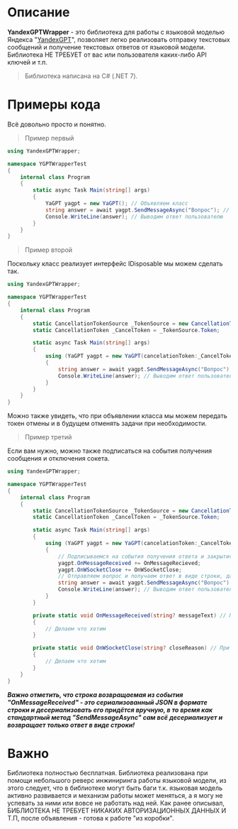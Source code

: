 # Описание
**YandexGPTWrapper** - это библиотека для работы с языковой моделью Яндекса "[YandexGPT](https://ya.ru/gpt/2)", позволяет легко реализовать отправку текстовых сообщений и получение текстовых ответов от языковой модели. Библиотека НЕ ТРЕБУЕТ от вас или пользователя каких-либо API ключей и т.п.
>Библиотека написана на C# (.NET 7).

# Примеры кода
Всё довольно просто и понятно.
> Пример первый

```C#
using YandexGPTWrapper;

namespace YGPTWrapperTest
{
    internal class Program
    {
        static async Task Main(string[] args)
        {
            YaGPT yagpt = new YaGPT(); // Объявляем класс
            string answer = await yagpt.SendMessageAsync("Вопрос"); // Отправляем вопрос и получаем ответ в виде строки
            Console.WriteLine(answer); // Выводим ответ пользователю
        }
    }
}
```

> Пример второй

Поскольку класс реализует интерфейс IDisposable мы можем сделать так.
```C#
using YandexGPTWrapper;

namespace YGPTWrapperTest
{
    internal class Program
    {
        static CancellationTokenSource _TokenSource = new CancellationTokenSource();
        static CancellationToken _CancelToken = _TokenSource.Token;

        static async Task Main(string[] args)
        {
            using (YaGPT yagpt = new YaGPT(сancelationToken:_CancelToken)) // Объявляем класс и инициализируем в нём токен отмены.
            { 
                string answer = await yagpt.SendMessageAsync("Вопрос"); // Отправляем вопрос и получаем ответ в виде строки
                Console.WriteLine(answer); // Выводим ответ пользователю
            }
        }
    }
}
```
Можно также увидеть, что при объявлении класса мы можем передать токен отмены и в будущем отменять задачи при необходимости.

> Пример третий

Если вам нужно, можно также подписаться на события получения сообщения и отключения сокета.
```C#
using YandexGPTWrapper;

namespace YGPTWrapperTest
{
    internal class Program
    {
        static CancellationTokenSource _TokenSource = new CancellationTokenSource();
        static CancellationToken _CancelToken = _TokenSource.Token;

        static async Task Main(string[] args)
        {
            using (YaGPT yagpt = new YaGPT(сancelationToken:_CancelToken)) // Объявляем класс и инициализируем в нём токен отмены.
            {
                // Подписываемся на события получения ответа и закрытия сокета.
                yagpt.OnMessageReceived += OnMessageRecieved;
                yagpt.OnWSocketClose += OnWSocketClose;
                // Отправляем вопрос и получаем ответ в виде строки, далее выводим пользователю.
                string answer = await yagpt.SendMessageAsync("Вопрос"); 
                Console.WriteLine(answer); // Выводим ответ пользователю
            }
        }

        private static void OnMessageReceived(string? messageText) // При срабатывании события мы получаем ответ от языковой модели в формате JSON строки.
        {
            // Делаем что хотим
        }

        private static void OnWSocketClose(string? closeReason) // При срабатывании события мы получаем причину отключения от сокета.
        {
            // Делаем что хотим
        }
    }
}
```
***Важно отметить, что строка возвращаемая из события "OnMessageReceived" - это сериализованный JSON в формате строки и десериализовать его придётся вручную, в то время как стандартный метод "SendMessageAsync" сам всё десериализует и возвращает только ответ в виде строки!***

# Важно
Библиотека полностью бесплатная. Библиотека реализована при помощи небольшого реверс инжиниринга работы языковой модели, из этого следует, что в библиотеке могут быть баги т.к. языковая модель активно развивается и механизм работы может меняться, а я могу не успевать за ними или вовсе не работать над ней. Как ранее описывал, БИБЛИОТЕКА НЕ ТРЕБУЕТ НИКАКИХ АВТОРИЗАЦИОННЫХ ДАННЫХ И Т.П, после объявления - готова к работе "из коробки".

